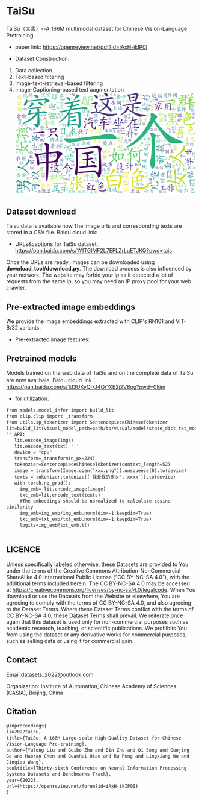 # TaiSu
TaiSu（太素）--A 166M multimodal dataset for Chinese Vision-Language Pretraining

* paper link: https://openreview.net/pdf?id=iAxH-ikIP0I

* Dataset Construction:
1) Data collection
2) Text-based filtering
3) Image-text-retrieval-based filtering
4) Image-Captioning-based text augmentation
![word cloud](/imgs/all_wc.png)

## Dataset download ##
Taisu data is available now.The image urls and corresponding texts are stored in a CSV file. 
Baidu cloud link:
* URLs&captions for TaiSu dataset: https://pan.baidu.com/s/1YITGlMF2L7EFLZrLuETJKQ?pwd=tais

Once the URLs are ready, images can be downloaded using **download_tool/download.py**.
 The download process is also influenced by your network. The website may forbid your ip as it detected a lot of requests from the same ip, so you may need an IP proxy pool for your web crawler.
## Pre-extracted image embeddings
We provide the image embeddings extracted with CLIP's RN101 and ViT-B/32 variants. 
* Pre-extracted image features: 
## Pretrained models ##
 Models trained on the web data of TaiSu and on the complete data of TaiSu are now availbale.
 Baidu cloud link：https://pan.baidu.com/s/1d3UKyQi7J4Qr1XE2j2V8og?pwd=0kjm 
 * for utilization:
 ```
 from models.model_infer import build_lit
 from clip.clip import _transform
 from utils.sp_tokenizer import SentencepieceChineseTokenizer
 lit=build_lit(visual_model_path=path/to/visual/model/state_dict,txt_model_path==path/to/textual/model/state_dict)
 '''API:
    lit.encode_image(imgs)
    lit.encode_text(txt) '''
    device = "cpu"
    transform=_transform(n_px=224)
    tokenzier=SentencepieceChineseTokenizer(context_length=52)
    image = transform(Image.open("xxx.png")).unsqueeze(0).to(device)
    texts = tokenizer.tokenize(['我爱我的家乡','xxxx']).to(device)
    with torch.no_grad():
      img_emb= lit.encode_image(image)
      txt_emb=lit.encode_text(texts)
      #The embeddings should be normalized to calculate cosine similarity
      img_emb=img_emb/img_emb.norm(dim=-1,keepdim=True)
      txt_emb=txt_emb/txt_emb.norm(dim=-1,keepdim=True)
      logits=img_emb@txt_emb.t()     
    
 ```

 
## LICENCE ##
Unless specifically labeled otherwise, these Datasets are provided to You under the terms of the Creative Commons Attribution-NonCommercial-ShareAlike 4.0 International Public License (“CC BY-NC-SA 4.0”), with the additional terms included herein. The CC BY-NC-SA 4.0 may be accessed at https://creativecommons.org/licenses/by-nc-sa/4.0/legalcode. When You download or use the Datasets from the Website or elsewhere, You are agreeing to comply with the terms of CC BY-NC-SA 4.0, and also agreeing to the Dataset Terms. Where these Dataset Terms conflict with the terms of CC BY-NC-SA 4.0, these Dataset Terms shall prevail. We reiterate once again that this dataset is used only for non-commercial purposes such as academic research, teaching, or scientific publications. We prohibits You from using the dataset or any derivative works for commercial purposes, such as selling data or using it for commercial gain.
## Contact
  Email:datasets_2022@outlook.com
  
  Organization: Institute of Automation, Chinese Academy of Sciences (CASIA), Beijing, China
## Citation 
```
@inproceedings{
liu2022taisu,
title={TaiSu: A 166M Large-scale High-Quality Dataset for Chinese Vision-Language Pre-training},
author={Yulong Liu and Guibo Zhu and Bin Zhu and Qi Song and Guojing Ge and Haoran Chen and GuanHui Qiao and Ru Peng and Lingxiang Wu and Jinqiao Wang},
booktitle={Thirty-sixth Conference on Neural Information Processing Systems Datasets and Benchmarks Track},
year={2022},
url={https://openreview.net/forum?id=iAxH-ikIP0I}
}
```
